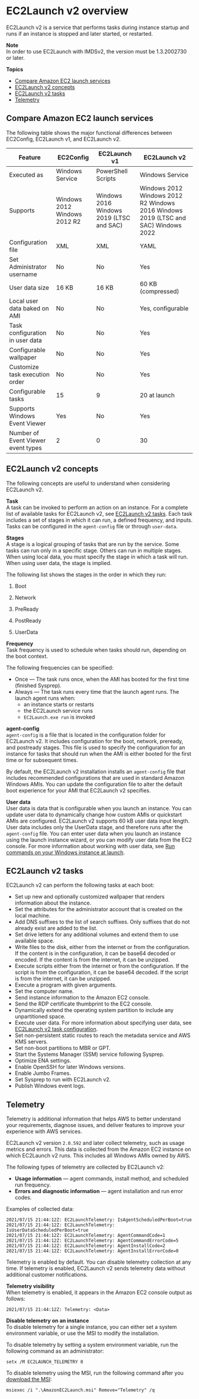 # EC2Launch v2 overview<a name="ec2launch-v2-overview"></a>

EC2Launch v2 is a service that performs tasks during instance startup and runs if an instance is stopped and later started, or restarted\. 

**Note**  
In order to use EC2Launch with IMDSv2, the version must be 1\.3\.2002730 or later\.

**Topics**
+ [Compare Amazon EC2 launch services](#ec2launch-v2-agent-compare)
+ [EC2Launch v2 concepts](#ec2launch-v2-concepts)
+ [EC2Launch v2 tasks](#ec2launch-v2-tasks)
+ [Telemetry](#ec2launch-v2-telemetry)

## Compare Amazon EC2 launch services<a name="ec2launch-v2-agent-compare"></a>

The following table shows the major functional differences between EC2Config, EC2Launch v1, and EC2Launch v2\.


| Feature | EC2Config | EC2Launch v1 | EC2Launch v2 | 
| --- | --- | --- | --- | 
| Executed as | Windows Service |  PowerShell Scripts  | Windows Service | 
| Supports |  Windows 2012 Windows 2012 R2  |  Windows 2016 Windows 2019 \(LTSC and SAC\)  |  Windows 2012 Windows 2012 R2 Windows 2016 Windows 2019 \(LTSC and SAC\) Windows 2022  | 
|  Configuration file  | XML | XML |  YAML  | 
|  Set Administrator username  | No | No |  Yes  | 
|  User data size  | 16 KB | 16 KB |  60 KB \(compressed\)  | 
|  Local user data baked on AMI  | No | No | Yes, configurable | 
| Task configuration in user data | No | No | Yes | 
|  Configurable wallpaper  | No | No |  Yes  | 
|  Customize task execution order  | No | No |  Yes  | 
|  Configurable tasks  | 15 |  9  |  20 at launch  | 
|  Supports Windows Event Viewer  | Yes |  No  | Yes | 
|  Number of Event Viewer event types  | 2 |  0  |  30  | 

## EC2Launch v2 concepts<a name="ec2launch-v2-concepts"></a>

The following concepts are useful to understand when considering EC2Launch v2\.

**Task**  
A task can be invoked to perform an action on an instance\. For a complete list of available tasks for EC2Launch v2, see [EC2Launch v2 tasks](#ec2launch-v2-tasks)\. Each task includes a set of stages in which it can run, a defined frequency, and inputs\. Tasks can be configured in the `agent-config` file or through `user-data`\.

**Stages**  
A stage is a logical grouping of tasks that are run by the service\. Some tasks can run only in a specific stage\. Others can run in multiple stages\. When using local data, you must specify the stage in which a task will run\. When using user data, the stage is implied\.

The following list shows the stages in the order in which they run:

1. Boot

1. Network

1. PreReady

1. PostReady

1. UserData

**Frequency**  
Task frequency is used to schedule when tasks should run, depending on the boot context\.

The following frequencies can be specified:
+ Once — The task runs once, when the AMI has booted for the first time \(finished Sysprep\)\.
+ Always — The task runs every time that the launch agent runs\. The launch agent runs when:
  + an instance starts or restarts
  + the EC2Launch service runs
  + `EC2Launch.exe run` is invoked

**agent\-config**  
`agent-config` is a file that is located in the configuration folder for EC2Launch v2\. It includes configuration for the boot, network, preready, and postready stages\. This file is used to specify the configuration for an instance for tasks that should run when the AMI is either booted for the first time or for subsequent times\.

By default, the EC2Launch v2 installation installs an `agent-config` file that includes recommended configurations that are used in standard Amazon Windows AMIs\. You can update the configuration file to alter the default boot experience for your AMI that EC2Launch v2 specifies\.

**User data**  
User data is data that is configurable when you launch an instance\. You can update user data to dynamically change how custom AMIs or quickstart AMIs are configured\. EC2Launch v2 supports 60 kB user data input length\. User data includes only the UserData stage, and therefore runs after the `agent-config` file\. You can enter user data when you launch an instance using the launch instance wizard, or you can modify user data from the EC2 console\. For more information about working with user data, see [Run commands on your Windows instance at launch](ec2-windows-user-data.md)\.

## EC2Launch v2 tasks<a name="ec2launch-v2-tasks"></a>

EC2Launch v2 can perform the following tasks at each boot:
+ Set up new and optionally customized wallpaper that renders information about the instance\.
+ Set the attributes for the administrator account that is created on the local machine\.
+ Add DNS suffixes to the list of search suffixes\. Only suffixes that do not already exist are added to the list\.
+ Set drive letters for any additional volumes and extend them to use available space\.
+ Write files to the disk, either from the internet or from the configuration\. If the content is in the configuration, it can be base64 decoded or encoded\. If the content is from the internet, it can be unzipped\.
+ Execute scripts either from the internet or from the configuration\. If the script is from the configuration, it can be base64 decoded\. If the script is from the internet, it can be unzipped\.
+ Execute a program with given arguments\.
+ Set the computer name\.
+ Send instance information to the Amazon EC2 console\.
+ Send the RDP certificate thumbprint to the EC2 console\.
+ Dynamically extend the operating system partition to include any unpartitioned space\.
+ Execute user data\. For more information about specifying user data, see [EC2Launch v2 task configuration](ec2launch-v2-settings.md#ec2launch-v2-task-configuration)\.
+ Set non\-persistent static routes to reach the metadata service and AWS KMS servers\.
+ Set non\-boot partitions to MBR or GPT\.
+ Start the Systems Manager \(SSM\) service following Sysprep\.
+ Optimize ENA settings\.
+ Enable OpenSSH for later Windows versions\.
+ Enable Jumbo Frames\.
+ Set Sysprep to run with EC2Launch v2\.
+ Publish Windows event logs\.

## Telemetry<a name="ec2launch-v2-telemetry"></a>

Telemetry is additional information that helps AWS to better understand your requirements, diagnose issues, and deliver features to improve your experience with AWS services\.

EC2Launch v2 version `2.0.592` and later collect telemetry, such as usage metrics and errors\. This data is collected from the Amazon EC2 instance on which EC2Launch v2 runs\. This includes all Windows AMIs owned by AWS\.

The following types of telemetry are collected by EC2Launch v2:
+ **Usage information** — agent commands, install method, and scheduled run frequency\.
+ **Errors and diagnostic information** — agent installation and run error codes\.

Examples of collected data:

```
2021/07/15 21:44:12Z: EC2LaunchTelemetry: IsAgentScheduledPerBoot=true
2021/07/15 21:44:12Z: EC2LaunchTelemetry: IsUserDataScheduledPerBoot=true
2021/07/15 21:44:12Z: EC2LaunchTelemetry: AgentCommandCode=1
2021/07/15 21:44:12Z: EC2LaunchTelemetry: AgentCommandErrorCode=5
2021/07/15 21:44:12Z: EC2LaunchTelemetry: AgentInstallCode=2
2021/07/15 21:44:12Z: EC2LaunchTelemetry: AgentInstallErrorCode=0
```

Telemetry is enabled by default\. You can disable telemetry collection at any time\. If telemetry is enabled, EC2Launch v2 sends telemetry data without additional customer notifications\.

**Telemetry visibility**  
When telemetry is enabled, it appears in the Amazon EC2 console output as follows:

```
2021/07/15 21:44:12Z: Telemetry: <Data>
```

**Disable telemetry on an instance**  
To disable telemetry for a single instance, you can either set a system environment variable, or use the MSI to modify the installation\.

To disable telemetry by setting a system environment variable, run the following command as an administrator:

```
setx /M EC2LAUNCH_TELEMETRY 0
```

To disable telemetry using the MSI, run the following command after you [download the MSI](ec2launch-v2-install.md): 

```
msiexec /i ".\AmazonEC2Launch.msi" Remove="Telemetry" /q
```